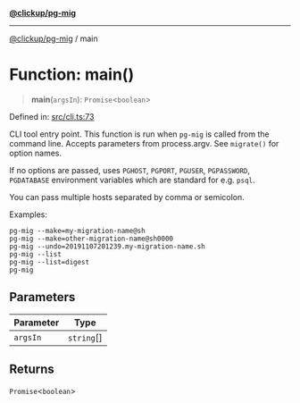 [**@clickup/pg-mig**](../README.md)

***

[@clickup/pg-mig](../globals.md) / main

# Function: main()

> **main**(`argsIn`): `Promise`\<`boolean`\>

Defined in: [src/cli.ts:73](https://github.com/clickup/pg-mig/blob/master/src/cli.ts#L73)

CLI tool entry point. This function is run when `pg-mig` is called from the
command line. Accepts parameters from process.argv. See `migrate()` for
option names.

If no options are passed, uses `PGHOST`, `PGPORT`, `PGUSER`, `PGPASSWORD`,
`PGDATABASE` environment variables which are standard for e.g. `psql`.

You can pass multiple hosts separated by comma or semicolon.

Examples:
```
pg-mig --make=my-migration-name@sh
pg-mig --make=other-migration-name@sh0000
pg-mig --undo=20191107201239.my-migration-name.sh
pg-mig --list
pg-mig --list=digest
pg-mig
```

## Parameters

| Parameter | Type |
| ------ | ------ |
| `argsIn` | `string`[] |

## Returns

`Promise`\<`boolean`\>
